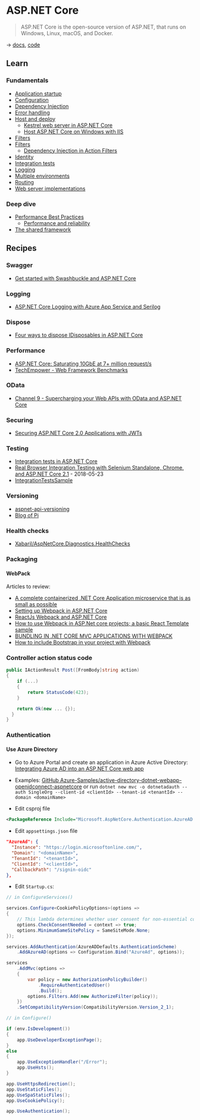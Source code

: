 # ASP.NET Core

> ASP.NET Core is the open-source version of ASP.NET, that runs on Windows, Linux, macOS, and Docker.

→ [docs](https://learn.microsoft.com/en-us/aspnet/core/), [code](https://github.com/dotnet/aspnetcore)

## Learn

### Fundamentals

* [Application startup](https://docs.microsoft.com/en-us/aspnet/core/fundamentals/startup)
* [Configuration](https://docs.microsoft.com/en-us/aspnet/core/fundamentals/configuration/)
* [Dependency Injection](https://docs.microsoft.com/en-us/aspnet/core/fundamentals/dependency-injection)
* [Error handling](https://docs.microsoft.com/en-us/aspnet/core/fundamentals/error-handling)
* [Host and deploy](https://docs.microsoft.com/en-us/aspnet/core/host-and-deploy/)
  * [Kestrel web server in ASP.NET Core](https://learn.microsoft.com/en-us/aspnet/core/fundamentals/servers/kestrel)
  * [Host ASP.NET Core on Windows with IIS](https://learn.microsoft.com/en-us/aspnet/core/host-and-deploy/iis/)
* [Filters](https://docs.microsoft.com/en-us/aspnet/core/mvc/controllers/filters)
* [Filters](https://docs.microsoft.com/en-us/aspnet/core/mvc/controllers/filters)
  * [Dependency Injection in Action Filters](https://www.devtrends.co.uk/blog/dependency-injection-in-action-filters-in-asp.net-core)
* [Identity](https://docs.microsoft.com/en-us/aspnet/core/security/authentication/identity)
* [Integration tests](https://docs.microsoft.com/en-us/aspnet/core/test/integration-tests)
* [Logging](https://docs.microsoft.com/en-us/aspnet/core/fundamentals/logging/)
* [Multiple environments](https://docs.microsoft.com/en-us/aspnet/core/fundamentals/environments)
* [Routing](https://docs.microsoft.com/en-us/aspnet/core/fundamentals/routing)
* [Web server implementations](https://docs.microsoft.com/en-us/aspnet/core/fundamentals/servers/)

### Deep dive

* [Performance Best Practices](https://docs.microsoft.com/en-us/aspnet/core/performance/performance-best-practices)
  * [Performance and reliability](https://docs.microsoft.com/en-us/aspnet/core/performance/performance-best-practices?view=aspnetcore-3.0#performance-and-reliability)
* [The shared framework](https://natemcmaster.com/blog/2018/08/29/netcore-primitives-2/)

## Recipes

### Swagger

* [Get started with Swashbuckle and ASP.NET Core](https://docs.microsoft.com/en-us/aspnet/core/tutorials/getting-started-with-swashbuckle)

### Logging

* [ASP.NET Core Logging with Azure App Service and Serilog](https://devblogs.microsoft.com/aspnet/asp-net-core-logging/)

### Dispose

* [Four ways to dispose IDisposables in ASP.NET Core](https://andrewlock.net/four-ways-to-dispose-idisposables-in-asp-net-core/)

### Performance

* [ASP.NET Core: Saturating 10GbE at 7+ million request/s](https://www.ageofascent.com/2019/02/04/asp-net-core-saturating-10gbe-at-7-million-requests-per-second/)
* [TechEmpower - Web Framework Benchmarks](https://www.techempower.com/benchmarks/)

### OData

* [Channel 9 - Supercharging your Web APIs with OData and ASP.NET Core](https://channel9.msdn.com/Shows/On-NET/Supercharging-your-Web-APIs-with-OData-and-ASPNET-Core)

### Securing

* [Securing ASP.NET Core 2.0 Applications with JWTs](https://auth0.com/blog/securing-asp-dot-net-core-2-applications-with-jwts/)

### Testing

* [Integration tests in ASP.NET Core](https://docs.microsoft.com/en-us/aspnet/core/test/integration-tests)
* [Real Browser Integration Testing with Selenium Standalone, Chrome, and ASP.NET Core 2.1](https://www.hanselman.com/blog/RealBrowserIntegrationTestingWithSeleniumStandaloneChromeAndASPNETCore21.aspx) - 2018-05-23
* [IntegrationTestsSample](https://github.com/aspnet/AspNetCore.Docs/tree/master/aspnetcore/test/integration-tests/samples/2.x/IntegrationTestsSample)

### Versioning

* [aspnet-api-versioning](https://github.com/Microsoft/aspnet-api-versioning)
* [Blog of Pi](https://www.blogofpi.com/versioning-web-api/)

### Health checks

* [Xabaril/AspNetCore.Diagnostics.HealthChecks](https://github.com/Xabaril/AspNetCore.Diagnostics.HealthChecks)

### Packaging

#### WebPack

Articles to review:

* [A complete containerized .NET Core Application microservice that is as small as possible](https://www.ryansouthgate.com/2017/08/29/asp-net-core-and-webpack-part-1/)
* [Setting up Webpack in ASP.NET Core](https://cecilphillip.com/setting-up-webpack-in-asp-net-core/)
* [ReactJs Webpack and ASP.NET Core](https://sensibledev.com/reactjs-webpack-and-asp-net-core/#postSummary)
* [How to use Webpack in ASP.Net core projects; a basic React Template sample](https://codeburst.io/how-to-use-webpack-in-asp-net-core-projects-a-basic-react-template-sample-25a3681a5fc2)
* [BUNDLING IN .NET CORE MVC APPLICATIONS WITH WEBPACK](https://dotnetcore.gaprogman.com/2017/01/05/bundling-in-net-core-mvc-applications-with-webpack/)
* [How to include Bootstrap in your project with Webpack](https://stevenwestmoreland.com/2018/01/how-to-include-bootstrap-in-your-project-with-webpack.html)

### Controller action status code

```csharp
public IActionResult Post([FromBody]string action)
{
    if (...)
    {
        return StatusCode(423);
    }

    return Ok(new ... {});
  }
}
```

### Authentication

#### Use Azure Directory

* Go to Azure Portal and create an application in Azure Active Directory: [Integrating Azure AD into an ASP.NET Core web app](https://azure.microsoft.com/en-us/resources/samples/active-directory-dotnet-webapp-openidconnect-aspnetcore/)

* Examples: [GitHub Azure-Samples/active-directory-dotnet-webapp-openidconnect-aspnetcore](https://github.com/Azure-Samples/active-directory-dotnet-webapp-openidconnect-aspnetcore) or run `dotnet new mvc -o dotnetadauth --auth SingleOrg --client-id <clientId> --tenant-id <tenantId> --domain <domainName>`

* Edit csproj file

```xml
<PackageReference Include="Microsoft.AspNetCore.Authentication.AzureAD.UI" Version="2.1.1" />
```

* Edit `appsettings.json` file

```json
"AzureAd": {
  "Instance": "https://login.microsoftonline.com/",
  "Domain": "<domainName>",
  "TenantId": "<tenantId>",
  "ClientId": "<clientId>",
  "CallbackPath": "/signin-oidc"
},
```

* Edit `Startup.cs`:

```csharp
// in ConfigureServices()

services.Configure<CookiePolicyOptions>(options =>
{
    // This lambda determines whether user consent for non-essential cookies is needed for a given request.
    options.CheckConsentNeeded = context => true;
    options.MinimumSameSitePolicy = SameSiteMode.None;
});

services.AddAuthentication(AzureADDefaults.AuthenticationScheme)
    .AddAzureAD(options => Configuration.Bind("AzureAd", options));

services
    .AddMvc(options =>
    {
        var policy = new AuthorizationPolicyBuilder()
            .RequireAuthenticatedUser()
            .Build();
        options.Filters.Add(new AuthorizeFilter(policy));
    })
    .SetCompatibilityVersion(CompatibilityVersion.Version_2_1);

// in Configure()

if (env.IsDevelopment())
{
    app.UseDeveloperExceptionPage();
}
else
{
    app.UseExceptionHandler("/Error");
    app.UseHsts();
}

app.UseHttpsRedirection();
app.UseStaticFiles();
app.UseSpaStaticFiles();
app.UseCookiePolicy();

app.UseAuthentication();
```
